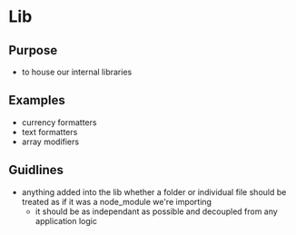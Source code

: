 # Lib
## Purpose
  - to house our internal libraries

## Examples
  - currency formatters
  - text formatters
  - array modifiers

## Guidlines
  - anything added into the lib whether a folder or individual file
  should be treated as if it was a node_module we're importing
    - it should be as independant as possible and decoupled from any application
    logic
